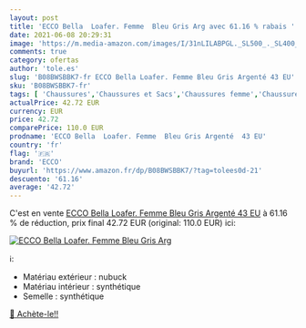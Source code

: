 ```yaml
---
layout: post
title: 'ECCO Bella  Loafer. Femme  Bleu Gris Arg avec 61.16 % rabais '
date: 2021-06-08 20:29:31
image: 'https://m.media-amazon.com/images/I/31nLILABPGL._SL500_._SL400_.jpg'
comments: true
category: ofertas
author: 'tole.es'
slug: 'B08BWSBBK7-fr ECCO Bella Loafer. Femme Bleu Gris Argenté 43 EU'
sku: 'B08BWSBBK7-fr'
tags: [ 'Chaussures','Chaussures et Sacs','Chaussures femme','Chaussures plates femme','Mocassins et Loafers femme','ecco', ]
actualPrice: 42.72 EUR
currency: EUR
price: 42.72
comparePrice: 110.0 EUR
prodname: 'ECCO Bella  Loafer. Femme  Bleu Gris Argenté  43 EU'
country: 'fr'
flag: '🇫🇷'
brand: 'ECCO'
buyurl: 'https://www.amazon.fr/dp/B08BWSBBK7/?tag=tolees0d-21'
descuento: '61.16'
average: '42.72'
---
```


C'est en vente [ECCO Bella  Loafer. Femme  Bleu Gris Argenté  43 EU](https://www.amazon.fr/dp/B08BWSBBK7/?tag=tolees0d-21)  à  61.16 % de réduction, prix final  42.72 EUR (original: 110.0 EUR) ici:

[![ECCO Bella  Loafer. Femme  Bleu Gris Arg](https://m.media-amazon.com/images/I/31nLILABPGL._SL500_._SL400_.jpg)](https://www.amazon.fr/dp/B08BWSBBK7/?tag=tolees0d-21)

ℹ️:

- Matériau extérieur : nubuck
- Matériau intérieur : synthétique
- Semelle : synthétique

[🛒 Achète-le!!](https://www.amazon.fr/dp/B08BWSBBK7/?tag=tolees0d-21)
